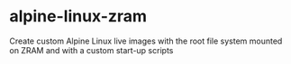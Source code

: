 # alpine-linux-zram
Create custom Alpine Linux live images with the root file system mounted on ZRAM and with a custom start-up scripts
